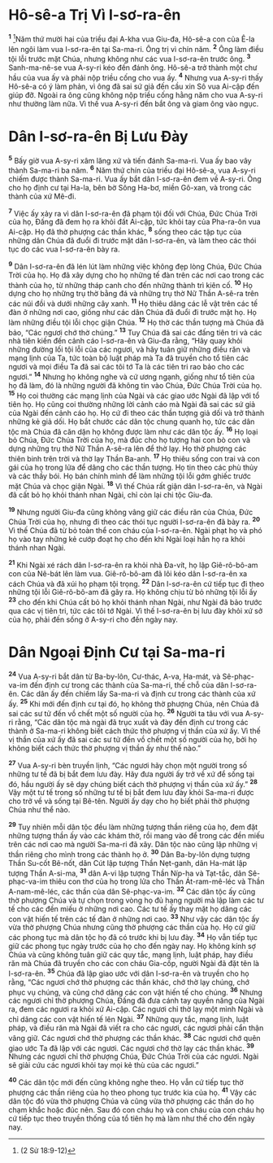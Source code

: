 # Hô-sê-a Trị Vì I-sơ-ra-ên
<sup><b>1</b></sup> [^1@-1c3e0d8b-b2c5-41dd-a4e1-ac21aa623415]Năm thứ mười hai của triều đại A-kha vua Giu-đa, Hô-sê-a con của Ê-la lên ngôi làm vua I-sơ-ra-ên tại Sa-ma-ri. Ông trị vì chín năm. <sup><b>2</b></sup> Ông làm điều tội lỗi trước mặt Chúa, nhưng không như các vua I-sơ-ra-ên trước ông. <sup><b>3</b></sup> Sanh-ma-nê-se vua A-sy-ri kéo đến đánh ông. Hô-sê-a trở thành một chư hầu của vua ấy và phải nộp triều cống cho vua ấy. <sup><b>4</b></sup> Nhưng vua A-sy-ri thấy Hô-sê-a có ý làm phản, vì ông đã sai sứ giả đến cầu xin Sô vua Ai-cập đến giúp đỡ. Ngoài ra ông cũng không nộp triều cống hằng năm cho vua A-sy-ri như thường làm nữa. Vì thế vua A-sy-ri đến bắt ông và giam ông vào ngục.

# Dân I-sơ-ra-ên Bị Lưu Ðày
<sup><b>5</b></sup> Bấy giờ vua A-sy-ri xâm lăng xứ và tiến đánh Sa-ma-ri. Vua ấy bao vây thành Sa-ma-ri ba năm. <sup><b>6</b></sup> Năm thứ chín của triều đại Hô-sê-a, vua A-sy-ri chiếm được thành Sa-ma-ri. Vua ấy bắt dân I-sơ-ra-ên đem về A-sy-ri. Ông cho họ định cư tại Ha-la, bên bờ Sông Ha-bơ, miền Gô-xan, và trong các thành của xứ Mê-đi.

<sup><b>7</b></sup> Việc ấy xảy ra vì dân I-sơ-ra-ên đã phạm tội đối với Chúa, Ðức Chúa Trời của họ, Ðấng đã đem họ ra khỏi đất Ai-cập, tức khỏi tay của Pha-ra-ôn vua Ai-cập. Họ đã thờ phượng các thần khác, <sup><b>8</b></sup> sống theo các tập tục của những dân Chúa đã đuổi đi trước mặt dân I-sơ-ra-ên, và làm theo các thói tục do các vua I-sơ-ra-ên bày ra.

<sup><b>9</b></sup> Dân I-sơ-ra-ên đã lén lút làm những việc không đẹp lòng Chúa, Ðức Chúa Trời của họ. Họ đã xây dựng cho họ những tế đàn trên các nơi cao trong các thành của họ, từ những tháp canh cho đến những thành trì kiên cố. <sup><b>10</b></sup> Họ dựng cho họ những trụ thờ bằng đá và những trụ thờ Nữ Thần A-sê-ra trên các núi đồi và dưới những cây xanh. <sup><b>11</b></sup> Họ thiêu dâng các lễ vật trên các tế đàn ở những nơi cao, giống như các dân Chúa đã đuổi đi trước mặt họ. Họ làm những điều tội lỗi chọc giận Chúa. <sup><b>12</b></sup> Họ thờ các thần tượng mà Chúa đã bảo, “Các ngươi chớ thờ chúng.” <sup><b>13</b></sup> Tuy Chúa đã sai các đấng tiên tri và các nhà tiên kiến đến cảnh cáo I-sơ-ra-ên và Giu-đa rằng, “Hãy quay khỏi những đường lối tội lỗi của các ngươi, và hãy tuân giữ những điều răn và mạng lịnh của Ta, tức toàn bộ luật pháp mà Ta đã truyền cho tổ tiên các ngươi và mọi điều Ta đã sai các tôi tớ Ta là các tiên tri rao bảo cho các ngươi.” <sup><b>14</b></sup> Nhưng họ không nghe và cứ ương ngạnh, giống như tổ tiên của họ đã làm, đó là những người đã không tin vào Chúa, Ðức Chúa Trời của họ. <sup><b>15</b></sup> Họ coi thường các mạng lịnh của Ngài và các giao ước Ngài đã lập với tổ tiên họ. Họ cũng coi thường những lời cảnh cáo mà Ngài đã sai các sứ giả của Ngài đến cảnh cáo họ. Họ cứ đi theo các thần tượng giả dối và trở thành những kẻ giả dối. Họ bắt chước các dân tộc chung quanh họ, tức các dân tộc mà Chúa đã căn dặn họ không được làm như các dân tộc ấy. <sup><b>16</b></sup> Họ loại bỏ Chúa, Ðức Chúa Trời của họ, mà đúc cho họ tượng hai con bò con và dựng những trụ thờ Nữ Thần A-sê-ra lên để thờ lạy. Họ thờ phượng các thiên binh trên trời và thờ lạy Thần Ba-anh. <sup><b>17</b></sup> Họ thiêu sống con trai và con gái của họ trong lửa để dâng cho các thần tượng. Họ tin theo các phù thủy và các thầy bói. Họ bán chính mình để làm những tội lỗi gớm ghiếc trước mặt Chúa và chọc giận Ngài. <sup><b>18</b></sup> Vì thế Chúa rất giận dân I-sơ-ra-ên, và Ngài đã cất bỏ họ khỏi thánh nhan Ngài, chỉ còn lại chi tộc Giu-đa.

<sup><b>19</b></sup> Nhưng người Giu-đa cũng không vâng giữ các điều răn của Chúa, Ðức Chúa Trời của họ, nhưng đi theo các thói tục người I-sơ-ra-ên đã bày ra. <sup><b>20</b></sup> Vì thế Chúa đã từ bỏ toàn thể con cháu của I-sơ-ra-ên. Ngài phạt họ và phó họ vào tay những kẻ cướp đoạt họ cho đến khi Ngài loại hẳn họ ra khỏi thánh nhan Ngài.

<sup><b>21</b></sup> Khi Ngài xé rách dân I-sơ-ra-ên ra khỏi nhà Ða-vít, họ lập Giê-rô-bô-am con của Nê-bát lên làm vua. Giê-rô-bô-am đã lôi kéo dân I-sơ-ra-ên xa cách Chúa và đã xúi họ phạm tội trọng. <sup><b>22</b></sup> Dân I-sơ-ra-ên cứ tiếp tục đi theo những tội lỗi Giê-rô-bô-am đã gây ra. Họ không chịu từ bỏ những tội lỗi ấy <sup><b>23</b></sup> cho đến khi Chúa cất bỏ họ khỏi thánh nhan Ngài, như Ngài đã bảo trước qua các vị tiên tri, tức các tôi tớ Ngài. Vì thế I-sơ-ra-ên bị lưu đày khỏi xứ sở của họ, phải đến sống ở A-sy-ri cho đến ngày nay.

# Dân Ngoại Ðịnh Cư tại Sa-ma-ri
<sup><b>24</b></sup> Vua A-sy-ri bắt dân từ Ba-by-lôn, Cư-thác, A-va, Ha-mát, và Sê-phạc-va-im đến định cư trong các thành của Sa-ma-ri, thế chỗ của dân I-sơ-ra-ên. Các dân ấy đến chiếm lấy Sa-ma-ri và định cư trong các thành của xứ ấy. <sup><b>25</b></sup> Khi mới đến định cư tại đó, họ không thờ phượng Chúa, nên Chúa đã sai các sư tử đến vồ chết một số người của họ. <sup><b>26</b></sup> Người ta tâu với vua A-sy-ri rằng, “Các dân tộc mà ngài đã trục xuất và đày đến định cư trong các thành ở Sa-ma-ri không biết cách thức thờ phượng vị thần của xứ ấy. Vì thế vị thần của xứ ấy đã sai các sư tử đến vồ chết một số người của họ, bởi họ không biết cách thức thờ phượng vị thần ấy như thế nào.”

<sup><b>27</b></sup> Vua A-sy-ri bèn truyền lịnh, “Các ngươi hãy chọn một người trong số những tư tế đã bị bắt đem lưu đày. Hãy đưa người ấy trở về xứ để sống tại đó, hầu người ấy sẽ dạy chúng biết cách thờ phượng vị thần của xứ ấy.” <sup><b>28</b></sup> Vậy một tư tế trong số những tư tế bị bắt đem lưu đày khỏi Sa-ma-ri được cho trở về và sống tại Bê-tên. Người ấy dạy cho họ biết phải thờ phượng Chúa như thể nào.

<sup><b>29</b></sup> Tuy nhiên mỗi dân tộc đều làm những tượng thần riêng của họ, đem đặt những tượng thần ấy vào các khám thờ, rồi mang vào để trong các đền miếu trên các nơi cao mà người Sa-ma-ri đã xây. Dân tộc nào cũng lập những vị thần riêng cho mình trong các thành họ ở. <sup><b>30</b></sup> Dân Ba-by-lôn dựng tượng Thần Su-cốt Bê-nốt, dân Cút lập tượng Thần Nẹt-ganh, dân Ha-mát lập tượng Thần A-si-ma, <sup><b>31</b></sup> dân A-vi lập tượng Thần Níp-ha và Tạt-tắc, dân Sê-phạc-va-im thiêu con thơ của họ trong lửa cho Thần Át-ram-mê-léc và Thần A-nam-mê-léc, các thần của dân Sê-phạc-va-im. <sup><b>32</b></sup> Các dân tộc ấy cũng thờ phượng Chúa và tự chọn trong vòng họ đủ hạng người mà lập làm các tư tế cho các đền miếu ở những nơi cao. Các tư tế ấy thay mặt họ dâng các con vật hiến tế trên các tế đàn ở những nơi cao. <sup><b>33</b></sup> Như vậy các dân tộc ấy vừa thờ phượng Chúa nhưng cũng thờ phượng các thần của họ. Họ cứ giữ các phong tục mà dân tộc họ đã có trước khi bị lưu đày. <sup><b>34</b></sup> Họ vẫn tiếp tục giữ các phong tục ngày trước của họ cho đến ngày nay. Họ không kính sợ Chúa và cũng không tuân giữ các quy tắc, mạng lịnh, luật pháp, hay điều răn mà Chúa đã truyền cho các con cháu Gia-cốp, người Ngài đã đặt tên là I-sơ-ra-ên. <sup><b>35</b></sup> Chúa đã lập giao ước với dân I-sơ-ra-ên và truyền cho họ rằng, “Các ngươi chớ thờ phượng các thần khác, chớ thờ lạy chúng, chớ phục vụ chúng, và cũng chớ dâng các con vật hiến tế cho chúng. <sup><b>36</b></sup> Nhưng các ngươi chỉ thờ phượng Chúa, Ðấng đã đưa cánh tay quyền năng của Ngài ra, đem các ngươi ra khỏi xứ Ai-cập. Các ngươi chỉ thờ lạy một mình Ngài và chỉ dâng các con vật hiến tế lên Ngài. <sup><b>37</b></sup> Những quy tắc, mạng lịnh, luật pháp, và điều răn mà Ngài đã viết ra cho các ngươi, các ngươi phải cẩn thận vâng giữ. Các ngươi chớ thờ phượng các thần khác. <sup><b>38</b></sup> Các ngươi chớ quên giao ước Ta đã lập với các ngươi. Các ngươi chớ thờ lạy các thần khác. <sup><b>39</b></sup> Nhưng các ngươi chỉ thờ phượng Chúa, Ðức Chúa Trời của các ngươi. Ngài sẽ giải cứu các ngươi khỏi tay mọi kẻ thù của các ngươi.”

<sup><b>40</b></sup> Các dân tộc mới đến cũng không nghe theo. Họ vẫn cứ tiếp tục thờ phượng các thần riêng của họ theo phong tục trước kia của họ. <sup><b>41</b></sup> Vậy các dân tộc đó vừa thờ phượng Chúa và cũng vừa thờ phượng các thần do họ chạm khắc hoặc đúc nên. Sau đó con cháu họ và con cháu của con cháu họ cứ tiếp tục theo truyền thống của tổ tiên họ mà làm như thế cho đến ngày nay.

[^1@-1c3e0d8b-b2c5-41dd-a4e1-ac21aa623415]: (2 Sử 18:9-12)